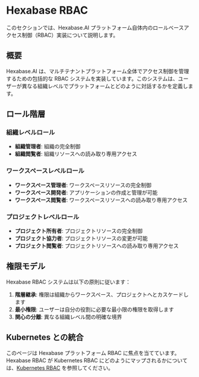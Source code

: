# Hexabase RBAC

このセクションでは、Hexabase.AI プラットフォーム自体内のロールベースアクセス制御（RBAC）実装について説明します。

## 概要

Hexabase.AI は、マルチテナントプラットフォーム全体でアクセス制御を管理するための包括的な RBAC システムを実装しています。このシステムは、ユーザーが異なる組織レベルでプラットフォームとどのように対話するかを定義します。

## ロール階層

### 組織レベルロール

- **組織管理者**: 組織の完全制御
- **組織閲覧者**: 組織リソースへの読み取り専用アクセス

### ワークスペースレベルロール

- **ワークスペース管理者**: ワークスペースリソースの完全制御
- **ワークスペース開発者**: アプリケーションの作成と管理が可能
- **ワークスペース閲覧者**: ワークスペースリソースへの読み取り専用アクセス

### プロジェクトレベルロール

- **プロジェクト所有者**: プロジェクトリソースの完全制御
- **プロジェクト協力者**: プロジェクトリソースの変更が可能
- **プロジェクト閲覧者**: プロジェクトリソースへの読み取り専用アクセス

## 権限モデル

Hexabase RBAC システムは以下の原則に従います：

1. **階層継承**: 権限は組織からワークスペース、プロジェクトへとカスケードします
2. **最小権限**: ユーザーは自分の役割に必要な最小限の権限を取得します
3. **関心の分離**: 異なる組織レベル間の明確な境界

## Kubernetes との統合

このページは Hexabase プラットフォーム RBAC に焦点を当てています。Hexabase RBAC が Kubernetes RBAC にどのようにマップされるかについては、[Kubernetes RBAC](./kubernetes-rbac.md) を参照してください。